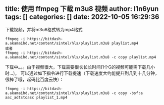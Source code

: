 title: 使用 ffmpeg 下载 m3u8 视频
author: l1n6yun
tags: []
categories: []
date: 2022-10-05 16:29:36
---
下载视频，并将m3u8格式转为mp4格式

```
ffmpeg -i https://bitdash-a.akamaihd.net/content/sintel/hls/playlist.m3u8 playlist.mp4
或者
ffmpeg -i https://bitdash-a.akamaihd.net/content/sintel/hls/playlist.m3u8 -c copy playlist.mp4
```

下载中。。。由于视频很大，下载需要很长长长时间(1个G的视频可能需下载几小时…)。
 可以通过如下指令进行下载提速（下载速度大约能提升到几到十几分钟，很棒了哦，起码比百度云快）：

```
ffmpeg -i https://bitdash-a.akamaihd.net/content/sintel/hls/playlist.m3u8 -c copy -bsf:a aac_adtstoasc playlist_1.mp4
```